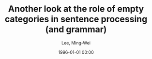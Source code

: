 ---
layout: post
title: Another look at the role of empty categories in sentence processing (and grammar)

date: 1996-01-01 00:00
author: Lee, Ming-Wei
journal: Journal of Psycholinguistic Research

year: 2004
---